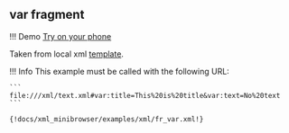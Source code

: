 ## var fragment 

!!! Demo
    [Try on your phone](xml/fr_var.xml)

Taken from local xml [template](../templates.md#text).

!!! Info
    This example must be called with the following URL:
    
    ```
    file:///xml/text.xml#var:title=This%20is%20title&var:text=No%20text
    ```

```xml
{!docs/xml_minibrowser/examples/xml/fr_var.xml!}
```
